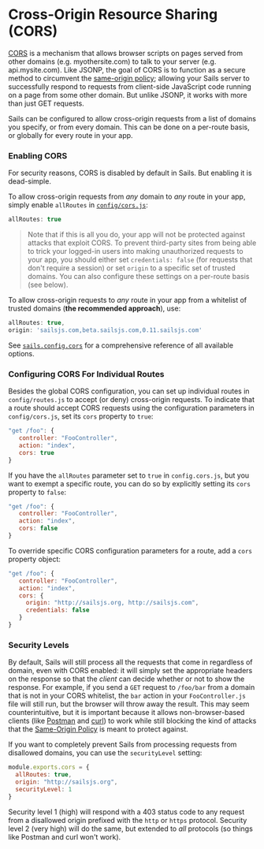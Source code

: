 # Cross-Origin Resource Sharing (CORS)

<!--
Your default Sails setup is already equipped to handle AJAX requests from a web page on the same domain.  But what if you need to handle AJAX requests originating from other domains?  You could set up your browser JSONP That's where [CORS](http://en.wikipedia.org/wiki/Cross-origin_resource_sharing) comes in.
-->

[CORS](http://en.wikipedia.org/wiki/Cross-origin_resource_sharing) is a mechanism that allows browser scripts on pages served from other domains (e.g. myothersite.com) to talk to your server (e.g. api.mysite.com).  Like JSONP, the goal of CORS is to function as a secure method to circumvent the [same-origin policy](http://en.wikipedia.org/wiki/Same-origin_policy); allowing your Sails server to successfully respond to requests from client-side JavaScript code running on a page from some other domain.  But unlike JSONP, it works with more than just GET requests.

Sails can be configured to allow cross-origin requests from a list of domains you specify, or from every domain.  This can be done on a per-route basis, or globally for every route in your app.


### Enabling CORS

For security reasons, CORS is disabled by default in Sails.  But enabling it is dead-simple.

To allow cross-origin requests from _any_ domain to _any_ route in your app, simply enable `allRoutes` in [`config/cors.js`](http://sailsjs.org/documentation/reference/sails.config/sails.config.cors.html):

```javascript
allRoutes: true
```

> Note that if this is all you do, your app will not be protected against attacks that exploit CORS.  To prevent third-party sites from being able to trick your logged-in users into making unauthorized requests to your app, you should either set `credentials: false` (for requests that don't require a session) or set `origin` to a specific set of trusted domains.  You can also configure these settings on a per-route basis (see below).

To allow cross-origin requests to _any_ route in your app from a whitelist of trusted domains (**the recommended approach**), use:

```javascript
allRoutes: true,
origin: 'sailsjs.com,beta.sailsjs.com,0.11.sailsjs.com'
```

See [`sails.config.cors`](http://sailsjs.org/documentation/reference/sails.config/sails.config.cors.html) for a comprehensive reference of all available options.


### Configuring CORS For Individual Routes
Besides the global CORS configuration, you can set up individual routes in `config/routes.js` to accept (or deny) cross-origin requests.  To indicate that a route should accept CORS requests using the configuration parameters in `config/cors.js`, set its `cors` property to `true`:

```javascript
"get /foo": {
   controller: "FooController",
   action: "index",
   cors: true
}
```

If you have the `allRoutes` parameter set to `true` in `config.cors.js`, but you want to exempt a specific route, you can do so by explicitly setting its `cors` property to `false`:

```javascript
"get /foo": {
   controller: "FooController",
   action: "index",
   cors: false
}
```

To override specific CORS configuration parameters for a route, add a `cors` property object:

```javascript
"get /foo": {
   controller: "FooController",
   action: "index",
   cors: {
     origin: "http://sailsjs.org, http://sailsjs.com",
     credentials: false
   }
}
```

### Security Levels

By default, Sails will still process all the requests that come in regardless of domain, even with CORS enabled: it will simply set the appropriate headers on the response so that the *client* can decide whether or not to show the response.  For example, if you send a `GET` request to `/foo/bar` from a domain that is not in your CORS whitelist, the `bar` action in your `FooController.js` file will still run, but the browser will throw away the result.  This may seem counterintuitive, but it is important because it allows non-browser-based clients (like [Postman](https://www.getpostman.com) and [curl](http://curl.haxx.se/)) to work while still blocking the kind of attacks that the [Same-Origin Policy](http://en.wikipedia.org/wiki/Same-origin_policy) is meant to protect against.

If you want to completely prevent Sails from processing requests from disallowed domains, you can use the `securityLevel` setting:

```javascript
module.exports.cors = {
  allRoutes: true,
  origin: "http://sailsjs.org",
  securityLevel: 1
}
```

Security level 1 (high) will respond with a 403 status code to any request from a disallowed origin prefixed with the `http` or `https` protocol.  Security level 2 (very high) will do the same, but extended to *all* protocols (so things like Postman and curl won't work).


<docmeta name="displayName" value="CORS">
